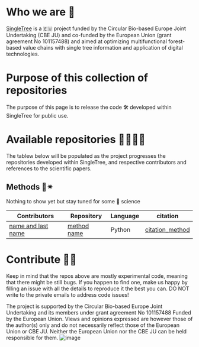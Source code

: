# Who we are 🙋‍ 
[SingleTree](https://www.linkedin.com/company/singletree) is a 🇪🇺 project funded by the Circular Bio-based Europe Joint Undertaking (CBE JU) and co-funded by the European Union (grant agreement No 101157488) and aimed at optimizing multifunctional forest-based value chains with single tree information and application of digital technologies.

# Purpose of this collection of repositories 
The purpose of this page is to release the code 🛠️ developed within SingleTree for public use.

# Available repositories 👩‍🔬🧑‍🔬
The tablew below will be populated as the project progresses the repositories developed within SingleTree, and respective contributors and references to the scientific papers. 

## Methods 🌲✴︎
Nothing to show yet but stay tuned for some  🚀 science

| Contributors  | Repository | Language | citation |
| ------------- | ------------- | ------------- |------------- |
| [name and last name](URL) | [method name](URL) | Python | [citation_method](URL)|

# Contribute 🚧🔨
Keep in mind that the repos above are mostly experimental code, meaning that there might be still bugs. If you happen to find one, make us happy by filling an issue with all the details to reproduce it the best you can. DO NOT write to the private emails to address code issues!


The project is supported by the Circular Bio-based Europe Joint Undertaking and its members under grant agreement No 101157488
Funded by the European Union. Views and opinions expressed are however those of the author(s) only and do not necessarily reflect those of the European Union or CBE JU. Neither the European Union nor the CBE JU can be held responsible for them.
![image](https://github.com/user-attachments/assets/0957c8ba-f3d1-412c-ab69-7ca2f8314399)
